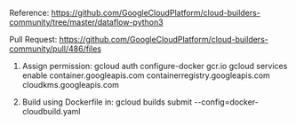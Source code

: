 Reference: https://github.com/GoogleCloudPlatform/cloud-builders-community/tree/master/dataflow-python3

Pull Request: https://github.com/GoogleCloudPlatform/cloud-builders-community/pull/486/files

1. Assign permission:
gcloud auth configure-docker  gcr.io
gcloud services enable container.googleapis.com containerregistry.googleapis.com cloudkms.googleapis.com

2. Build using Dockerfile in:
gcloud builds submit --config=docker-cloudbuild.yaml









 
